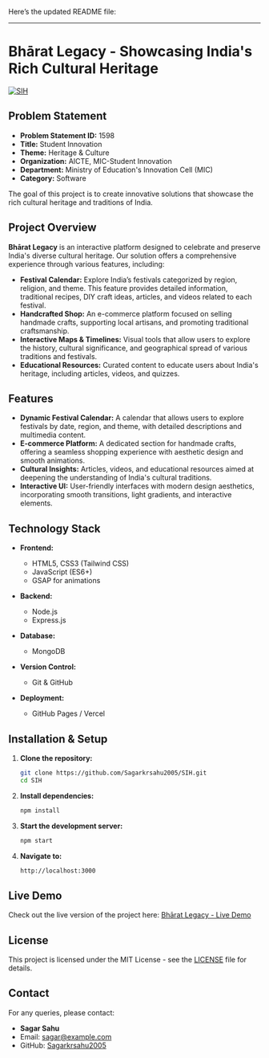 Here’s the updated README file:

---

# Bhārat Legacy - Showcasing India's Rich Cultural Heritage

[![SIH](https://img.shields.io/badge/Smart%20India%20Hackathon-2024-green.svg)](https://www.sih.gov.in/)

## Problem Statement

- **Problem Statement ID:** 1598  
- **Title:** Student Innovation  
- **Theme:** Heritage & Culture  
- **Organization:** AICTE, MIC-Student Innovation  
- **Department:** Ministry of Education's Innovation Cell (MIC)  
- **Category:** Software  

The goal of this project is to create innovative solutions that showcase the rich cultural heritage and traditions of India.

## Project Overview

**Bhārat Legacy** is an interactive platform designed to celebrate and preserve India's diverse cultural heritage. Our solution offers a comprehensive experience through various features, including:

- **Festival Calendar:** Explore India’s festivals categorized by region, religion, and theme. This feature provides detailed information, traditional recipes, DIY craft ideas, articles, and videos related to each festival.
- **Handcrafted Shop:** An e-commerce platform focused on selling handmade crafts, supporting local artisans, and promoting traditional craftsmanship.
- **Interactive Maps & Timelines:** Visual tools that allow users to explore the history, cultural significance, and geographical spread of various traditions and festivals.
- **Educational Resources:** Curated content to educate users about India's heritage, including articles, videos, and quizzes.

## Features

- **Dynamic Festival Calendar:** A calendar that allows users to explore festivals by date, region, and theme, with detailed descriptions and multimedia content.
- **E-commerce Platform:** A dedicated section for handmade crafts, offering a seamless shopping experience with aesthetic design and smooth animations.
- **Cultural Insights:** Articles, videos, and educational resources aimed at deepening the understanding of India's cultural traditions.
- **Interactive UI:** User-friendly interfaces with modern design aesthetics, incorporating smooth transitions, light gradients, and interactive elements.

## Technology Stack

- **Frontend:**
  - HTML5, CSS3 (Tailwind CSS)
  - JavaScript (ES6+)
  - GSAP for animations

- **Backend:**
  - Node.js
  - Express.js

- **Database:**
  - MongoDB

- **Version Control:**
  - Git & GitHub

- **Deployment:**
  - GitHub Pages / Vercel

## Installation & Setup

1. **Clone the repository:**

   ```bash
   git clone https://github.com/Sagarkrsahu2005/SIH.git
   cd SIH
   ```

2. **Install dependencies:**

   ```bash
   npm install
   ```

3. **Start the development server:**

   ```bash
   npm start
   ```

4. **Navigate to:**

   ```bash
   http://localhost:3000
   ```

## Live Demo

Check out the live version of the project here: [Bhārat Legacy - Live Demo](https://sagarkrsahu2005.github.io/SIH/)

## License

This project is licensed under the MIT License - see the [LICENSE](LICENSE) file for details.

## Contact

For any queries, please contact:

- **Sagar Sahu**
- Email: [sagar@example.com](mailto:sagar@example.com)
- GitHub: [Sagarkrsahu2005](https://github.com/Sagarkrsahu2005)
